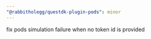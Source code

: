 ```yaml
---
"@rabbitholegg/questdk-plugin-pods": minor
---
```


fix pods simulation failure when no token id is provided
